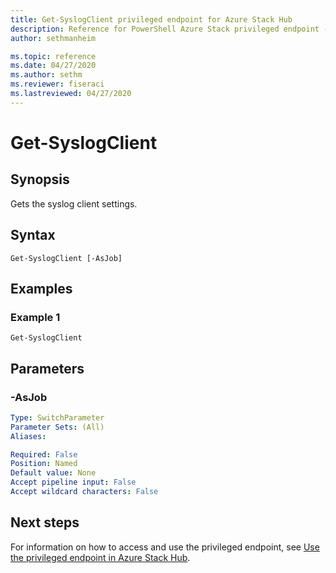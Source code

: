 ```yaml
---
title: Get-SyslogClient privileged endpoint for Azure Stack Hub
description: Reference for PowerShell Azure Stack privileged endpoint - Get-SyslogClient
author: sethmanheim

ms.topic: reference
ms.date: 04/27/2020
ms.author: sethm
ms.reviewer: fiseraci
ms.lastreviewed: 04/27/2020
---
```


# Get-SyslogClient

## Synopsis
Gets the syslog client settings.

## Syntax

```
Get-SyslogClient [-AsJob]
```

## Examples

### Example 1
```
Get-SyslogClient
```

## Parameters

### -AsJob


```yaml
Type: SwitchParameter
Parameter Sets: (All)
Aliases:

Required: False
Position: Named
Default value: None
Accept pipeline input: False
Accept wildcard characters: False
```
## Next steps

For information on how to access and use the privileged endpoint, see [Use the privileged endpoint in Azure Stack Hub](../../operator/azure-stack-privileged-endpoint.md).
